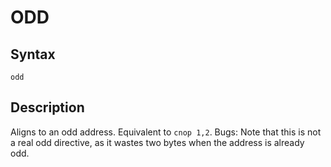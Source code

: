 # ODD

## Syntax
```assembly
odd
```

## Description
Aligns to an odd address.
Equivalent to `cnop 1,2`. Bugs: Note that this is not a real odd directive, as it wastes two bytes when the address is already odd.
